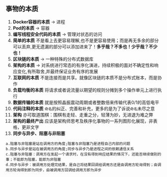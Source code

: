 ## 事物的本质
1. **Docker容器的本质** -> 进程
2. **Pod的本质** -> 容器
3. **编写线程安全代码的本质** -> 管理对状态的访问
4. **简单的本质** 不是看上去更容易理解,也不是更容易使用；而是再无多余的部分可以丢弃,更无遗漏的部分可以添加进来了！**多乎哉？不多也！少乎哉？不少也！**
5. **区块链的本质** -> 一种特殊的分布式数据库
6. **架构的本质** -> 对系统进行常态的有序化演进，持续积极的面对不确定性和响应变化,有所取舍,并最终保证业务有序的发展
7. **互联网的本质** 不是连接而是共享。就像区块链的本质不是分布式账本，而是协作
8. **负载均衡的本质** 将请求或者说流量以期望的规则分摊到多个操作单元上进行执行
9. **数据传输的本质** 就是按照晶振震动周期或者整数倍来传输代表0/1的高低电平
10. **代码注释的本质** ``命名``的纠正、完善和补充，更多的是为了诉说``命名``未尽之意
11. **架构** 亦可取道围棋：围棋有走轻、走重之分，轻薄为妙，无进退为难之弊
12. **架构的最终产出** 应该是架构师思考及秩序化事物的一系列图形化展现，非表格，更非文字
13. **同步与异步、阻塞与非阻塞** 
```
a.阻塞与非阻塞是站在调用方的角度;阻塞与非阻塞乃是进程自己内部的问题
b.同步与异步是站在被调用方的角度;同步与异步乃是进程之间的依赖通信关系
c.阻塞与非阻塞：调用方在发起一个请求时，在没有得到响应结果的情况下，还能否继续做别的事；不能即为阻塞，能即为非阻塞
d.同步与异步：被调用方处理完结果，是自己将结果回调给调用方还是由调用方轮询得到；由调用方轮询得到即为同步，由被调用方回调给调用方即为异步
```
